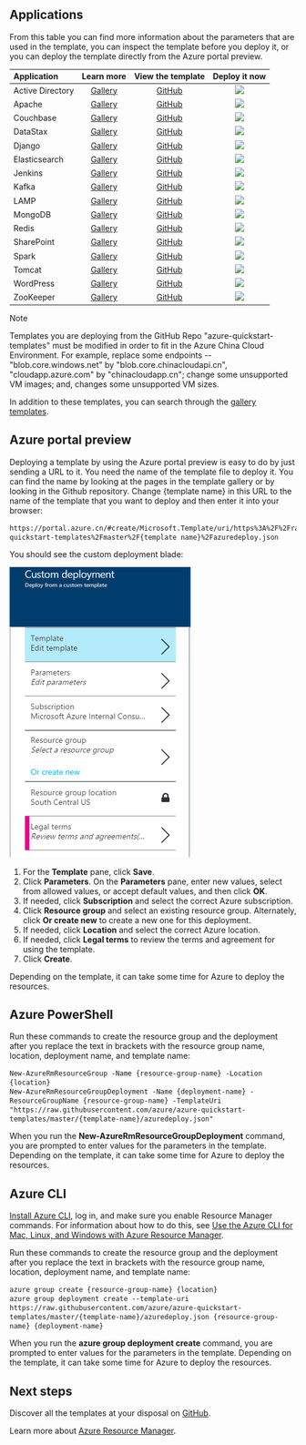 ## Applications
From this table you can find more information about the parameters that are used in the template, you can inspect the template before you deploy it, or you can deploy the template directly from the Azure portal preview.

| Application | Learn more | View the template | Deploy it now |
|:--- |:---:|:---:|:---:|
| Active Directory |[Gallery](https://github.com/Azure/azure-quickstart-templates/tree/master/active-directory-new-domain-ha-2-dc/) |[GitHub](https://github.com/Azure/azure-quickstart-templates/tree/master/active-directory-new-domain-ha-2-dc) |<a href="https://portal.azure.cn/#create/Microsoft.Template/uri/https%3A%2F%2Fraw.githubusercontent.com%2FAzure%2Fazure-quickstart-templates%2Fmaster%2Factive-directory-new-domain-ha-2-dc%2Fazuredeploy.json" target="_blank"><img src="http://azuredeploy.net/deploybutton.png"/></a> |
| Apache |[Gallery](https://github.com/Azure/azure-quickstart-templates/tree/master/apache2-on-ubuntu-vm/) |[GitHub](https://github.com/Azure/azure-quickstart-templates/tree/master/apache2-on-ubuntu-vm) |<a href="https://portal.azure.cn/#create/Microsoft.Template/uri/https%3A%2F%2Fraw.githubusercontent.com%2FAzure%2Fazure-quickstart-templates%2Fmaster%2Fapache2-on-ubuntu-vm%2Fazuredeploy.json" target="_blank"><img src="http://azuredeploy.net/deploybutton.png"/></a> |
| Couchbase |[Gallery](https://github.com/Azure/azure-quickstart-templates/tree/master/couchbase-on-ubuntu/) |[GitHub](https://github.com/Azure/azure-quickstart-templates/tree/master/couchbase-on-ubuntu) |<a href="https://portal.azure.cn/#create/Microsoft.Template/uri/https%3A%2F%2Fraw.githubusercontent.com%2FAzure%2Fazure-quickstart-templates%2Fmaster%2Fcouchbase-on-ubuntu%2Fazuredeploy.json" target="_blank"><img src="http://azuredeploy.net/deploybutton.png"/></a> |
| DataStax |[Gallery](https://github.com/Azure/azure-quickstart-templates/tree/master/datastax-on-ubuntu/) |[GitHub](https://github.com/Azure/azure-quickstart-templates/tree/master/datastax-on-ubuntu) |<a href="https://portal.azure.cn/#create/Microsoft.Template/uri/https%3A%2F%2Fraw.githubusercontent.com%2FAzure%2Fazure-quickstart-templates%2Fmaster%2Fdatastax-on-ubuntu%2Fazuredeploy.json" target="_blank"><img src="http://azuredeploy.net/deploybutton.png"/></a> |
| Django |[Gallery](https://github.com/Azure/azure-quickstart-templates/tree/master/django-app/) |[GitHub](https://github.com/Azure/azure-quickstart-templates/tree/master/django-app) |<a href="https://portal.azure.cn/#create/Microsoft.Template/uri/https%3A%2F%2Fraw.githubusercontent.com%2FAzure%2Fazure-quickstart-templates%2Fmaster%2Fdjango-app%2Fazuredeploy.json" target="_blank"><img src="http://azuredeploy.net/deploybutton.png"/></a> |
| Elasticsearch |[Gallery](https://github.com/Azure/azure-quickstart-templates/tree/master/elasticsearch/) |[GitHub](https://github.com/Azure/azure-quickstart-templates/tree/master/elasticsearch) |<a href="https://portal.azure.cn/#create/Microsoft.Template/uri/https%3A%2F%2Fraw.githubusercontent.com%2FAzure%2Fazure-quickstart-templates%2Fmaster%2Felasticsearch%2Fazuredeploy.json" target="_blank"><img src="http://azuredeploy.net/deploybutton.png"/></a> |
| Jenkins |[Gallery](https://github.com/Azure/azure-quickstart-templates/tree/master/jenkins-on-ubuntu/) |[GitHub](https://github.com/Azure/azure-quickstart-templates/tree/master/jenkins-on-ubuntu) |<a href="https://portal.azure.cn/#create/Microsoft.Template/uri/https%3A%2F%2Fraw.githubusercontent.com%2FAzure%2Fazure-quickstart-templates%2Fmaster%2Fjenkins-on-ubuntu%2Fazuredeploy.json" target="_blank"><img src="http://azuredeploy.net/deploybutton.png"/></a> |
| Kafka |[Gallery](https://github.com/Azure/azure-quickstart-templates/tree/master/kafka-ubuntu-multidisks/) |[GitHub](https://github.com/Azure/azure-quickstart-templates/tree/master/kafka-on-ubuntu) |<a href="https://portal.azure.cn/#create/Microsoft.Template/uri/https%3A%2F%2Fraw.githubusercontent.com%2FAzure%2Fazure-quickstart-templates%2Fmaster%kafka-on-ubuntu%2Fazuredeploy.json" target="_blank"><img src="http://azuredeploy.net/deploybutton.png"/></a> |
| LAMP |[Gallery](https://azure.microsoft.com/documentation/templates/lamp-app/) |[GitHub](https://github.com/Azure/azure-quickstart-templates/tree/master/lamp-app) |<a href="https://portal.azure.cn/#create/Microsoft.Template/uri/https%3A%2F%2Fraw.githubusercontent.com%2FAzure%2Fazure-quickstart-templates%2Fmaster%2Flamp-app%2Fazuredeploy.json" target="_blank"><img src="http://azuredeploy.net/deploybutton.png"/></a> |
| MongoDB |[Gallery](https://github.com/Azure/azure-quickstart-templates/tree/master/mongodb-on-ubuntu/) |[GitHub](https://github.com/Azure/azure-quickstart-templates/tree/master/mongodb-on-ubuntu) |<a href="https://portal.azure.cn/#create/Microsoft.Template/uri/https%3A%2F%2Fraw.githubusercontent.com%2FAzure%2Fazure-quickstart-templates%2Fmaster%2Fmongodb-on-ubuntu%2Fazuredeploy.json" target="_blank"><img src="http://azuredeploy.net/deploybutton.png"/></a> |
| Redis |[Gallery](https://github.com/Azure/azure-quickstart-templates/tree/master/redis-high-availability/) |[GitHub](https://github.com/Azure/azure-quickstart-templates/tree/master/redis-high-availability) |<a href="https://portal.azure.cn/#create/Microsoft.Template/uri/https%3A%2F%2Fraw.githubusercontent.com%2FAzure%2Fazure-quickstart-templates%2Fmaster%2Fredis-high-availability%2Fazuredeploy.json" target="_blank"><img src="http://azuredeploy.net/deploybutton.png"/></a> |
| SharePoint |[Gallery](https://github.com/Azure/azure-quickstart-templates/tree/master/sharepoint-three-vm/) |[GitHub](https://github.com/Azure/azure-quickstart-templates/tree/master/sharepoint-three-vm) |<a href="https://portal.azure.cn/#create/Microsoft.Template/uri/https%3A%2F%2Fraw.githubusercontent.com%2FAzure%2Fazure-quickstart-templates%2Fmaster%2Fsharepoint-three-vm%2Fazuredeploy.json" target="_blank"><img src="http://azuredeploy.net/deploybutton.png"/></a> |
| Spark |[Gallery](https://github.com/Azure/azure-quickstart-templates/tree/master/spark-ubuntu-multidisks/) |[GitHub](https://github.com/Azure/azure-quickstart-templates/tree/master/spark-ubuntu-multidisks) |<a href="https://portal.azure.cn/#create/Microsoft.Template/uri/https%3A%2F%2Fraw.githubusercontent.com%2FAzure%2Fazure-quickstart-templates%2Fmaster%2Fspark-ubuntu-multidisks%2Fazuredeploy.json" target="_blank"><img src="http://azuredeploy.net/deploybutton.png"/></a> |
| Tomcat |[Gallery](https://github.com/Azure/azure-quickstart-templates/tree/master/openjdk-tomcat-ubuntu-vm/) |[GitHub](https://github.com/Azure/azure-quickstart-templates/tree/master/openjdk-tomcat-ubuntu-vm) |<a href="https://portal.azure.cn/#create/Microsoft.Template/uri/https%3A%2F%2Fraw.githubusercontent.com%2FAzure%2Fazure-quickstart-templates%2Fmaster%2Fopenjdk-tomcat-ubuntu-vm%2Fazuredeploy.json" target="_blank"><img src="http://azuredeploy.net/deploybutton.png"/></a> |
| WordPress |[Gallery](https://github.com/Azure/azure-quickstart-templates/tree/master/wordpress-single-vm-ubuntu/) |[GitHub](https://github.com/Azure/azure-quickstart-templates/tree/master/wordpress-single-vm-ubuntu) |<a href="https://portal.azure.cn/#create/Microsoft.Template/uri/https%3A%2F%2Fraw.githubusercontent.com%2FAzure%2Fazure-quickstart-templates%2Fmaster%2Fwordpress-single-vm-ubuntu%2Fazuredeploy.json" target="_blank"><img src="http://azuredeploy.net/deploybutton.png"/></a> |
| ZooKeeper |[Gallery](https://github.com/Azure/azure-quickstart-templates/tree/master/zookeeper-cluster-ubuntu-vm/) |[GitHub](https://github.com/Azure/azure-quickstart-templates/tree/master/zookeeper-cluster-ubuntu-vm) |<a href="https://portal.azure.cn/#create/Microsoft.Template/uri/https%3A%2F%2Fraw.githubusercontent.com%2FAzure%2Fazure-quickstart-templates%2Fmaster%2Fzookeeper-cluster-ubuntu-vm%2Fazuredeploy.json" target="_blank"><img src="http://azuredeploy.net/deploybutton.png"/></a> |

>[!NOTE]
> Templates you are deploying from the GitHub Repo "azure-quickstart-templates" must be modified in order to fit in the Azure China Cloud Environment. For example, replace some endpoints -- "blob.core.windows.net" by "blob.core.chinacloudapi.cn", "cloudapp.azure.com" by "chinacloudapp.cn"; change some unsupported VM images; and, changes some unsupported VM sizes.

In addition to these templates, you can search through the [gallery templates](https://github.com/Azure/azure-quickstart-templates/).

## Azure portal preview
Deploying a template by using the Azure portal preview is easy to do by just sending a URL to it. You need the name of the template file to deploy it. You can find the name by looking at the pages in the template gallery or by looking in the Github repository. Change {template name} in this URL to the name of the template that you want to deploy and then enter it into your browser:

```
https://portal.azure.cn/#create/Microsoft.Template/uri/https%3A%2F%2Fraw.githubusercontent.com%2FAzure%2Fazure-quickstart-templates%2Fmaster%2F{template name}%2Fazuredeploy.json
```

You should see the custom deployment blade:

![](../articles/virtual-machines/media/virtual-machines-workload-template-ad-domain/azure-portal-template.png)

1. For the **Template** pane, click **Save**.
2. Click **Parameters**. On the **Parameters** pane, enter new values, select from allowed values, or accept default values, and then click **OK**.
3. If needed, click **Subscription** and select the correct Azure subscription.
4. Click **Resource group** and select an existing resource group. Alternately, click **Or create new** to create a new one for this deployment.
5. If needed, click **Location** and select the correct Azure location.
6. If needed, click **Legal terms** to review the terms and agreement for using the template.
7. Click **Create**.

Depending on the template, it can take some time for Azure to deploy the resources.

## Azure PowerShell
Run these commands to create the resource group and the deployment after you replace the text in brackets with the resource group name, location, deployment name, and template name:

```
New-AzureRmResourceGroup -Name {resource-group-name} -Location {location}
New-AzureRmResourceGroupDeployment -Name {deployment-name} -ResourceGroupName {resource-group-name} -TemplateUri "https://raw.githubusercontent.com/azure/azure-quickstart-templates/master/{template-name}/azuredeploy.json"
```

When you run the **New-AzureRmResourceGroupDeployment** command, you are prompted to enter values for the parameters in the template. Depending on the template, it can take some time for Azure to deploy the resources.

## Azure CLI
[Install Azure CLI](/documentation/articles/cli-install-nodejs/), log in, and make sure you enable Resource Manager commands. For information about how to do this, see [Use the Azure CLI for Mac, Linux, and Windows with Azure Resource Manager](../articles/azure-resource-manager/xplat-cli-azure-resource-manager.md).

Run these commands to create the resource group and the deployment after you replace the text in brackets with the resource group name, location, deployment name, and template name:

```
azure group create {resource-group-name} {location}
azure group deployment create --template-uri https://raw.githubusercontent.com/azure/azure-quickstart-templates/master/{template-name}/azuredeploy.json {resource-group-name} {deployment-name}
```

When you run the **azure group deployment create** command, you are prompted to enter values for the parameters in the template. Depending on the template, it can take some time for Azure to deploy the resources.

## Next steps
Discover all the templates at your disposal on [GitHub](https://github.com/Azure/azure-quickstart-templates).

Learn more about [Azure Resource Manager](../articles/azure-resource-manager/resource-group-template-deploy.md).